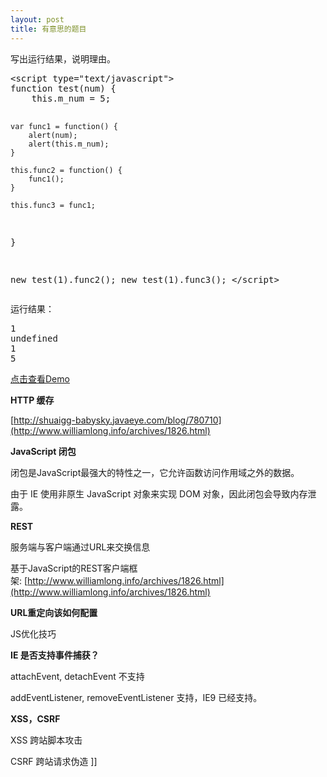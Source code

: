 ```yaml
---
layout: post
title: 有意思的题目
---
```

写出运行结果，说明理由。

<div class="cnblogs_Highlighter">
<pre class="brush:javascript;gutter:true;">&lt;script type="text/javascript"&gt;
function test(num) {
	this.m_num = 5;

	var func1 = function() {
		alert(num);
		alert(this.m_num);
	}

	this.func2 = function() {
		func1();
	}

	this.func3 = func1;
}

new test(1).func2();
new test(1).func3();
&lt;/script&gt;
</pre>
</div>

运行结果：

<div class="cnblogs_Highlighter">
<pre class="brush:javascript;gutter:true;">1
undefined
1
5
</pre>
</div>

[点击查看Demo](http://leavingme.net/cnblogs/ie/index.html)

**HTTP 缓存**

[http://shuaigg-babysky.javaeye.com/blog/780710](http://www.williamlong.info/archives/1826.html)

**JavaScript 闭包**

闭包是JavaScript最强大的特性之一，它允许函数访问作用域之外的数据。

由于 IE 使用非原生 JavaScript 对象来实现 DOM 对象，因此闭包会导致内存泄露。

**REST**

服务端与客户端通过URL来交换信息

基于JavaScript的REST客户端框架:&nbsp;[http://www.williamlong.info/archives/1826.html](http://www.williamlong.info/archives/1826.html)

**URL重定向该如何配置**

JS优化技巧

**IE 是否支持事件捕获？**

attachEvent, detachEvent 不支持

addEventListener, removeEventListener 支持，IE9 已经支持。

**XSS，CSRF**

XSS 跨站脚本攻击

CSRF 跨站请求伪造
]]